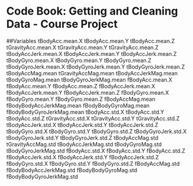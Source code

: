 # Code Book: Getting and Cleaning Data - Course Project

##Variables
tBodyAcc.mean.X 
tBodyAcc.mean.Y 
tBodyAcc.mean.Z 
tGravityAcc.mean.X 
tGravityAcc.mean.Y 
tGravityAcc.mean.Z 
tBodyAccJerk.mean.X 
tBodyAccJerk.mean.Y 
tBodyAccJerk.mean.Z 
tBodyGyro.mean.X 
tBodyGyro.mean.Y 
tBodyGyro.mean.Z 
tBodyGyroJerk.mean.X 
tBodyGyroJerk.mean.Y 
tBodyGyroJerk.mean.Z 
tBodyAccMag.mean 
tGravityAccMag.mean 
tBodyAccJerkMag.mean 
tBodyGyroMag.mean 
tBodyGyroJerkMag.mean 
fBodyAcc.mean.X 
fBodyAcc.mean.Y 
fBodyAcc.mean.Z 
fBodyAccJerk.mean.X 
fBodyAccJerk.mean.Y 
fBodyAccJerk.mean.Z 
fBodyGyro.mean.X 
fBodyGyro.mean.Y 
fBodyGyro.mean.Z 
fBodyAccMag.mean 
fBodyBodyAccJerkMag.mean 
fBodyBodyGyroMag.mean 
fBodyBodyGyroJerkMag.mean 
tBodyAcc.std.X 
tBodyAcc.std.Y 
tBodyAcc.std.Z 
tGravityAcc.std.X 
tGravityAcc.std.Y 
tGravityAcc.std.Z 
tBodyAccJerk.std.X 
tBodyAccJerk.std.Y 
tBodyAccJerk.std.Z 
tBodyGyro.std.X 
tBodyGyro.std.Y 
tBodyGyro.std.Z 
tBodyGyroJerk.std.X 
tBodyGyroJerk.std.Y 
tBodyGyroJerk.std.Z 
tBodyAccMag.std 
tGravityAccMag.std 
tBodyAccJerkMag.std 
tBodyGyroMag.std 
tBodyGyroJerkMag.std 
fBodyAcc.std.X 
fBodyAcc.std.Y 
fBodyAcc.std.Z 
fBodyAccJerk.std.X 
fBodyAccJerk.std.Y 
fBodyAccJerk.std.Z 
fBodyGyro.std.X 
fBodyGyro.std.Y 
fBodyGyro.std.Z 
fBodyAccMag.std 
fBodyBodyAccJerkMag.std 
fBodyBodyGyroMag.std 
fBodyBodyGyroJerkMag.std